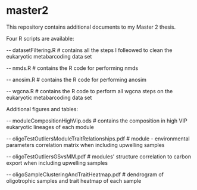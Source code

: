 # master2

This repository contains additional documents to my Master 2 thesis.


Four R scripts are available:

-- datasetFiltering.R # contains all the steps I folleowed to clean the eukaryotic metabarcoding data set

-- nmds.R # contains the R code for performing nmds

-- anosim.R # contains the R code for performing anosim

-- wgcna.R # contains the R code to perform all wgcna steps on the eukaryotic metabarcoding data set


Additional figures and tables:

-- moduleCompositionHighVip.ods # contains the composition in high VIP eukaryotic lineages of each module

-- oligoTestOutliersModuleTraitRelationships.pdf # module - environmental parameters correlation matrix when including upwelling samples

-- oligoTestOutliersGSvsMM.pdf # modules' structure correlation to carbon export when including upwelling samples

-- oligoSampleClusteringAndTraitHeatmap.pdf # dendrogram of oligotrophic samples and trait heatmap of each sample
